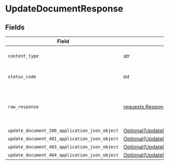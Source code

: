 # UpdateDocumentResponse


## Fields

| Field                                                                                                     | Type                                                                                                      | Required                                                                                                  | Description                                                                                               |
| --------------------------------------------------------------------------------------------------------- | --------------------------------------------------------------------------------------------------------- | --------------------------------------------------------------------------------------------------------- | --------------------------------------------------------------------------------------------------------- |
| `content_type`                                                                                            | *str*                                                                                                     | :heavy_check_mark:                                                                                        | HTTP response content type for this operation                                                             |
| `status_code`                                                                                             | *int*                                                                                                     | :heavy_check_mark:                                                                                        | HTTP response status code for this operation                                                              |
| `raw_response`                                                                                            | [requests.Response](https://requests.readthedocs.io/en/latest/api/#requests.Response)                     | :heavy_minus_sign:                                                                                        | Raw HTTP response; suitable for custom response parsing                                                   |
| `update_document_200_application_json_object`                                                             | [Optional[UpdateDocument200ApplicationJSON]](../../models/operations/updatedocument200applicationjson.md) | :heavy_minus_sign:                                                                                        | OK                                                                                                        |
| `update_document_401_application_json_object`                                                             | [Optional[UpdateDocument401ApplicationJSON]](../../models/operations/updatedocument401applicationjson.md) | :heavy_minus_sign:                                                                                        | Unauthenticated                                                                                           |
| `update_document_403_application_json_object`                                                             | [Optional[UpdateDocument403ApplicationJSON]](../../models/operations/updatedocument403applicationjson.md) | :heavy_minus_sign:                                                                                        | Forbidden                                                                                                 |
| `update_document_404_application_json_object`                                                             | [Optional[UpdateDocument404ApplicationJSON]](../../models/operations/updatedocument404applicationjson.md) | :heavy_minus_sign:                                                                                        | Not Found                                                                                                 |